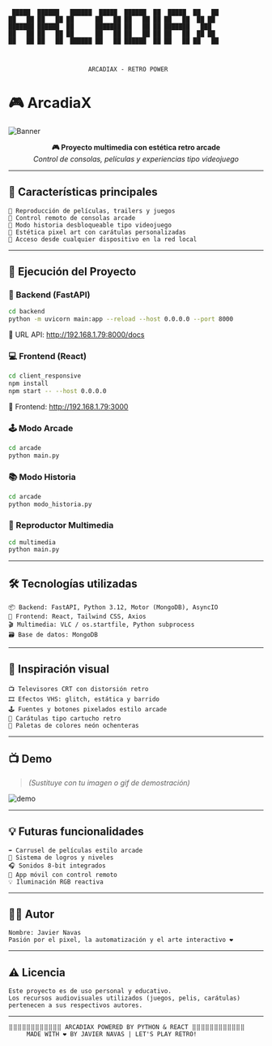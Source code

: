 ```
 █████  ██████   ██████  █████  ██████  ██  █████  ██   ██ 
██   ██ ██   ██ ██      ██   ██ ██   ██ ██ ██   ██  ██ ██  
███████ ██████  ██      ███████ ██   ██ ██ ███████   ███   
██   ██ ██   ██ ██      ██   ██ ██   ██ ██ ██   ██  ██ ██  
██   ██ ██   ██  ██████ ██   ██ ██████  ██ ██   ██ ██   ██ 
                                                           
                                                           

                      ARCADIAX - RETRO POWER
```

# 🎮 ArcadiaX

![Banner](https://raw.githubusercontent.com/TU_USUARIO/TU_REPOSITORIO/main/banner.gif)

<p align="center">
  <b>🎮 Proyecto multimedia con estética retro arcade</b><br/>
  <i>Control de consolas, películas y experiencias tipo videojuego</i>
</p>

---

## 👾 Características principales

```
🔹 Reproducción de películas, trailers y juegos
🔹 Control remoto de consolas arcade
🔹 Modo historia desbloqueable tipo videojuego
🔹 Estética pixel art con carátulas personalizadas
🔹 Acceso desde cualquier dispositivo en la red local
```

---

## 🚀 Ejecución del Proyecto

### 🧠 Backend (FastAPI)
```bash
cd backend
python -m uvicorn main:app --reload --host 0.0.0.0 --port 8000
```
🔗 URL API: http://192.168.1.79:8000/docs

### 💻 Frontend (React)
```bash
cd client_responsive
npm install
npm start -- --host 0.0.0.0
```
🔗 Frontend: http://192.168.1.79:3000

### 🕹️ Modo Arcade
```bash
cd arcade
python main.py
```

### 📚 Modo Historia
```bash
cd arcade
python modo_historia.py
```

### 📼 Reproductor Multimedia
```bash
cd multimedia
python main.py
```

---

## 🛠️ Tecnologías utilizadas

```
📦 Backend: FastAPI, Python 3.12, Motor (MongoDB), AsyncIO
🎨 Frontend: React, Tailwind CSS, Axios
🎬 Multimedia: VLC / os.startfile, Python subprocess
🗃️ Base de datos: MongoDB
```

---

## 🎨 Inspiración visual
```
📺 Televisores CRT con distorsión retro
🎞️ Efectos VHS: glitch, estática y barrido
🕹️ Fuentes y botones pixelados estilo arcade
💾 Carátulas tipo cartucho retro
🌈 Paletas de colores neón ochenteras
```

---

## 📺 Demo
> *(Sustituye con tu imagen o gif de demostración)*

![demo](https://raw.githubusercontent.com/TU_USUARIO/TU_REPOSITORIO/main/demo.gif)

---

## 💡 Futuras funcionalidades
```
➡️ Carrusel de películas estilo arcade
🎯 Sistema de logros y niveles
🎧 Sonidos 8-bit integrados
📱 App móvil con control remoto
💡 Iluminación RGB reactiva
```

---

## 👨‍💻 Autor
```
Nombre: Javier Navas
Pasión por el pixel, la automatización y el arte interactivo ❤️
```

---

## ⚠️ Licencia
```
Este proyecto es de uso personal y educativo.
Los recursos audiovisuales utilizados (juegos, pelis, carátulas) pertenecen a sus respectivos autores.
```

---
```
⣿⣿⣿⣿⣿⣿⣿⣿⣿⣿⣿⣿ ARCADIAX POWERED BY PYTHON & REACT ⣿⣿⣿⣿⣿⣿⣿⣿⣿⣿⣿⣿
     MADE WITH ❤️ BY JAVIER NAVAS | LET'S PLAY RETRO!
```

